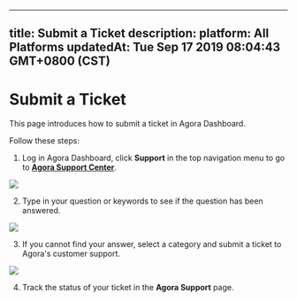 
---
title: Submit a Ticket
description: 
platform: All Platforms
updatedAt: Tue Sep 17 2019 08:04:43 GMT+0800 (CST)
---
# Submit a Ticket
This page introduces how to submit a ticket in Agora Dashboard.

Follow these steps:

1. Log in Agora Dashboard, click **Support** in the top navigation menu to go to [**Agora Support Center**](https://dashboard.agora.io/support).

![](https://web-cdn.agora.io/docs-files/1567420060722)

2. Type in your question or keywords to see if the question has been answered. 

![](https://web-cdn.agora.io/docs-files/1567420072620)

3. If you cannot find your answer, select a category and submit a ticket to Agora's customer support.

![](https://web-cdn.agora.io/docs-files/1567420082185)

4. Track the status of your ticket in the **Agora Support** page.
